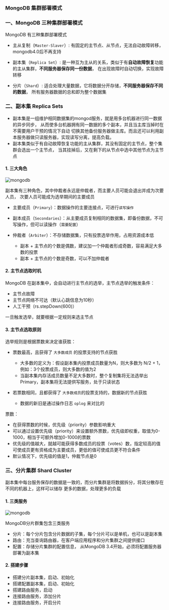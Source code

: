 ### MongoDB 集群部署模式

### 一、MongoDB 三种集群部署模式
MongoDB 有三种集群部署模式
* 主从复制（`Master-Slaver`）: 有固定的主节点、从节点，无法自动故障转移，mongodb4.0后不再支持

* 副本集（`Replica Set`）: 是一种互为主从的关系，类似于有**自动故障恢复**功能的主从集群，**不同服务器保存同一份数据**，
在出现故障时自动切换，实现故障转移
 
* 分片（`Shard`）: 适合处理大量数据，它将数据分开存储，**不同服务器保存不同的数据**，
所有服务器数据的总和即为整个数据集



 
### 二、副本集 Replica Sets
* 副本集是一组维护相同数据集的mongod服务，就是用多台机器进行同一数据的异步同步，
从而使多台机器拥有同一数据的多个副本，并且当主库当掉时在不需要用户干预的情况下自动
切换其他备份服务器做主库。而且还可以利用副本服务器做只读服务器，实现读写分离，提高负载。
* 副本集类似于有自动故障恢复功能的主从集群，其没有固定的主节点，整个集群会选出一个主节点，
当其挂掉后，又在剩下的从节点中选中其他节点为主节点

#### 1. 三大角色
![mongodb](https://fgq233.github.io/imgs/java/mongodb1.png)

副本集有三种角色，其中仲裁者永远是仲裁者，而主要人员可能会退出并成为次要人员，
次要人员可能成为选举期间的主要成员

* 主要成员（`Primary`）：数据操作的主要连接点，可进行`读写操作`

* 副本成员（`Secondaries`）：从主要成员复制相同的数据集，即备份数据，不可写操作，但可以读操作（`需要配置`）

* 仲裁者（`Arbiter`）：不存储数据集，只有投票选举作用，占用资源成本低
    * 副本 + 主节点的个数是偶数，建议加一个仲裁者形成奇数，容易满足大多数的投票
    * 副本 + 主节点的个数是奇数，可以不加仲裁者
 
#### 2. 主节点选取时机  
MongoDB 在副本集中，会自动进行主节点的选举，主节点选举的触发条件：
* 主节点故障
* 主节点网络不可达（默认心跳信息为10秒）
* 人工干预（rs.stepDown(600)）

一旦触发选举，就要根据一定规则来选主节点 

#### 3. 主节点选取原则
选举规则是根据票数来决定谁获胜：
* 票数最高，且获得了 `大多数成员` 的投票支持的节点获胜
    * 大多数的定义为：假设副本集内投票成员数量为N，则大多数为 N/2 + 1，例如：3个投票成员，则大多数的值为2
    * 当副本集内存活成员数量不足大多数时，整个复制集将无法选举出Primary，副本集将无法提供写服务，处于只读状态

* 若票数相同，且都获得了 `大多数成员`的投票支持的，数据新的节点获胜
    * 数据的新旧是通过操作日志 `oplog` 来对比的


票数：
* 在获得票数的时候，优先级（priority）参数影响重大
* 可以通过设置优先级（priority）来设置额外票数，优先级即权重，取值为0-1000，相当于可额外增加0-1000的票数
* 优先级的值越大，就越可能获得多数成员的投票（votes）数，指定较高的值可使成员更有资格成为主要成员，更低的值可使成员更不符合条件
* 默认情况下，优先级的值是1，仲裁节点是0



### 三、分片集群 Shard Cluster
副本集中每台服务保存的数据是一致的，而分片集群是将数据拆分，将其分散存在不同的机器上，这样可以储存
更多的数据，处理更多的负载

#### 1. 三类服务
![mongodb](https://fgq233.github.io/imgs/java/mongodb3.png)

MongoDB分片群集包含三类服务
* 分片：每个分片包含分片数据的子集，每个分片可以是单机，也可以是副本集
* 路由：充当查询路由器，在客户端应用程序和分片集群之间提供接口
* 配置：存储分片集群的配置信息， 从MongoDB 3.4开始，必须将配置服务器部署为副本集


#### 2. 搭建步骤
* 搭建分片副本集，启动、初始化
* 搭建配置副本集，启动、初始化
* 搭建路由服务，启动
* 连接路由服务，添加分片
* 连接路由服务，开启分片
